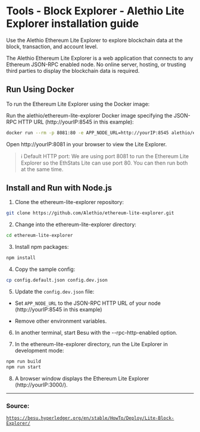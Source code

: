 # Tools - Block Explorer - Alethio Lite Explorer installation guide

Use the Alethio Ethereum Lite Explorer to explore blockchain data at the block, transaction, and account level.

The Alethio Ethereum Lite Explorer is a web application that connects to any Ethereum JSON-RPC enabled node. No online server, hosting, or trusting third parties to display the blockchain data is required.

## Run Using Docker

To run the Ethereum Lite Explorer using the Docker image:

Run the alethio/ethereum-lite-explorer Docker image specifying the JSON-RPC HTTP URL (http://yourIP:8545 in this example):

```sh
docker run --rm -p 8081:80 -e APP_NODE_URL=http://yourIP:8545 alethio/ethereum-lite-explorer
```

Open http://yourIP:8081 in your browser to view the Lite Explorer.

> :information_source: Default HTTP port:
> We are using port 8081 to run the Ethereum Lite Explorer so the EthStats Lite can use port 80. You can then run both at the same time.

## Install and Run with Node.js

1. Clone the ethereum-lite-explorer repository:

```sh
git clone https://github.com/Alethio/ethereum-lite-explorer.git
```

2. Change into the ethereum-lite-explorer directory:

```sh
cd ethereum-lite-explorer
```

3. Install npm packages:

```sh
npm install
```

4. Copy the sample config:

```sh
cp config.default.json config.dev.json
```

5. Update the <code>config.dev.json</code> file:

- Set <code>APP_NODE_URL</code> to the JSON-RPC HTTP URL of your node (http://yourIP:8545 in this example)

- Remove other environment variables.

6. In another terminal, start Besu with the --rpc-http-enabled option.

7. In the ethereum-lite-explorer directory, run the Lite Explorer in development mode:

```sh
npm run build
npm run start
```

8. A browser window displays the Ethereum Lite Explorer (http://yourIP:3000/).

---

### Source:

<code>https://besu.hyperledger.org/en/stable/HowTo/Deploy/Lite-Block-Explorer/</code>
